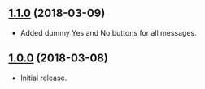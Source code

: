 ## [1.1.0]() (2018-03-09)

* Added dummy Yes and No buttons for all messages.

## [1.0.0]() (2018-03-08)

* Initial release.
